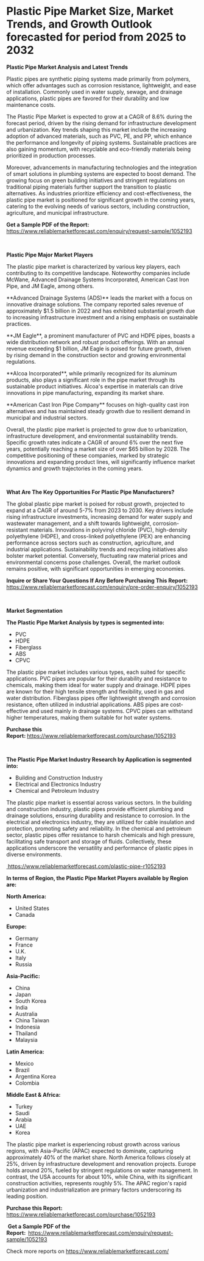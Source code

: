 <p><h1>Plastic Pipe Market Size, Market Trends, and Growth Outlook forecasted for period from 2025 to 2032</h1></p><p><strong>Plastic Pipe Market Analysis and Latest Trends</strong></p>
<p><p>Plastic pipes are synthetic piping systems made primarily from polymers, which offer advantages such as corrosion resistance, lightweight, and ease of installation. Commonly used in water supply, sewage, and drainage applications, plastic pipes are favored for their durability and low maintenance costs.</p><p>The Plastic Pipe Market is expected to grow at a CAGR of 8.6% during the forecast period, driven by the rising demand for infrastructure development and urbanization. Key trends shaping this market include the increasing adoption of advanced materials, such as PVC, PE, and PP, which enhance the performance and longevity of piping systems. Sustainable practices are also gaining momentum, with recyclable and eco-friendly materials being prioritized in production processes.</p><p>Moreover, advancements in manufacturing technologies and the integration of smart solutions in plumbing systems are expected to boost demand. The growing focus on green building initiatives and stringent regulations on traditional piping materials further support the transition to plastic alternatives. As industries prioritize efficiency and cost-effectiveness, the plastic pipe market is positioned for significant growth in the coming years, catering to the evolving needs of various sectors, including construction, agriculture, and municipal infrastructure.</p></p>
<p><strong>Get a Sample PDF of the Report:&nbsp;</strong> <a href="https://www.reliablemarketforecast.com/enquiry/request-sample/1052193?utm_campaign=2307&utm_medium=2&utm_source=Github&utm_content=ia&utm_term=31032025&utm_id=plastic-pipe">https://www.reliablemarketforecast.com/enquiry/request-sample/1052193</a></p>
<p>&nbsp;</p>
<p><strong>Plastic Pipe Major Market Players</strong></p>
<p><p>The plastic pipe market is characterized by various key players, each contributing to its competitive landscape. Noteworthy companies include McWane, Advanced Drainage Systems Incorporated, American Cast Iron Pipe, and JM Eagle, among others. </p><p>**Advanced Drainage Systems (ADS)** leads the market with a focus on innovative drainage solutions. The company reported sales revenue of approximately $1.5 billion in 2022 and has exhibited substantial growth due to increasing infrastructure investment and a rising emphasis on sustainable practices.</p><p>**JM Eagle**, a prominent manufacturer of PVC and HDPE pipes, boasts a wide distribution network and robust product offerings. With an annual revenue exceeding $1 billion, JM Eagle is poised for future growth, driven by rising demand in the construction sector and growing environmental regulations.</p><p>**Alcoa Incorporated**, while primarily recognized for its aluminum products, also plays a significant role in the pipe market through its sustainable product initiatives. Alcoa's expertise in materials can drive innovations in pipe manufacturing, expanding its market share. </p><p>**American Cast Iron Pipe Company** focuses on high-quality cast iron alternatives and has maintained steady growth due to resilient demand in municipal and industrial sectors. </p><p>Overall, the plastic pipe market is projected to grow due to urbanization, infrastructure development, and environmental sustainability trends. Specific growth rates indicate a CAGR of around 6% over the next five years, potentially reaching a market size of over $65 billion by 2028. The competitive positioning of these companies, marked by strategic innovations and expanding product lines, will significantly influence market dynamics and growth trajectories in the coming years.</p></p>
<p>&nbsp;</p>
<p><strong>What Are The Key Opportunities For Plastic Pipe Manufacturers?</strong></p>
<p><p>The global plastic pipe market is poised for robust growth, projected to expand at a CAGR of around 5-7% from 2023 to 2030. Key drivers include rising infrastructure investments, increasing demand for water supply and wastewater management, and a shift towards lightweight, corrosion-resistant materials. Innovations in polyvinyl chloride (PVC), high-density polyethylene (HDPE), and cross-linked polyethylene (PEX) are enhancing performance across sectors such as construction, agriculture, and industrial applications. Sustainability trends and recycling initiatives also bolster market potential. Conversely, fluctuating raw material prices and environmental concerns pose challenges. Overall, the market outlook remains positive, with significant opportunities in emerging economies.</p></p>
<p><strong>Inquire or Share Your Questions If Any Before Purchasing This Report:</strong> <a href="https://www.reliablemarketforecast.com/enquiry/pre-order-enquiry/1052193?utm_campaign=2307&utm_medium=2&utm_source=Github&utm_content=ia&utm_term=31032025&utm_id=plastic-pipe">https://www.reliablemarketforecast.com/enquiry/pre-order-enquiry/1052193</a></p>
<p>&nbsp;</p>
<p><strong>Market Segmentation</strong></p>
<p><strong>The Plastic Pipe Market Analysis by types is segmented into:</strong></p>
<p><ul><li>PVC</li><li>HDPE</li><li>Fiberglass</li><li>ABS</li><li>CPVC</li></ul></p>
<p><p>The plastic pipe market includes various types, each suited for specific applications. PVC pipes are popular for their durability and resistance to chemicals, making them ideal for water supply and drainage. HDPE pipes are known for their high tensile strength and flexibility, used in gas and water distribution. Fiberglass pipes offer lightweight strength and corrosion resistance, often utilized in industrial applications. ABS pipes are cost-effective and used mainly in drainage systems. CPVC pipes can withstand higher temperatures, making them suitable for hot water systems.</p></p>
<p><strong>Purchase this Report:&nbsp;</strong><a href="https://www.reliablemarketforecast.com/purchase/1052193?utm_campaign=2307&utm_medium=2&utm_source=Github&utm_content=ia&utm_term=31032025&utm_id=plastic-pipe">https://www.reliablemarketforecast.com/purchase/1052193</a></p>
<p>&nbsp;</p>
<p><strong>The Plastic Pipe Market Industry Research by Application is segmented into:</strong></p>
<p><ul><li>Building and Construction Industry</li><li>Electrical and Electronics Industry</li><li>Chemical and Petroleum Industry</li></ul></p>
<p><p>The plastic pipe market is essential across various sectors. In the building and construction industry, plastic pipes provide efficient plumbing and drainage solutions, ensuring durability and resistance to corrosion. In the electrical and electronics industry, they are utilized for cable insulation and protection, promoting safety and reliability. In the chemical and petroleum sector, plastic pipes offer resistance to harsh chemicals and high pressure, facilitating safe transport and storage of fluids. Collectively, these applications underscore the versatility and performance of plastic pipes in diverse environments.</p></p>
<p><a href="https://www.reliablemarketforecast.com/plastic-pipe-r1052193?utm_campaign=2307&utm_medium=2&utm_source=Github&utm_content=ia&utm_term=31032025&utm_id=plastic-pipe">&nbsp;https://www.reliablemarketforecast.com/plastic-pipe-r1052193</a></p>
<p><strong>In terms of Region, the Plastic Pipe Market Players available by Region are:</strong></p>
<p>
    <p> <strong> North America: </strong>
        <ul>
            <li>United States</li>
            <li>Canada</li>
        </ul>
        </p> 
    <p> <strong> Europe: </strong>
        <ul>
            <li>Germany</li>
            <li>France</li>
            <li>U.K.</li>
            <li>Italy</li>
            <li>Russia</li>
        </ul>
        </p> 
    <p> <strong> Asia-Pacific: </strong>
        <ul>
            <li>China</li>
            <li>Japan</li>
            <li>South Korea</li>
            <li>India</li>
            <li>Australia</li>
            <li>China Taiwan</li>
            <li>Indonesia</li>
            <li>Thailand</li>
            <li>Malaysia</li>
        </ul>
        </p> 
    <p> <strong> Latin America: </strong>
        <ul>
            <li>Mexico</li>
            <li>Brazil</li>
            <li>Argentina Korea</li>
            <li>Colombia</li>
        </ul>
        </p> 
    <p> <strong> Middle East & Africa: </strong>
        <ul>
            <li>Turkey</li>
            <li>Saudi</li>
            <li>Arabia</li>
            <li>UAE</li>
            <li>Korea</li>
        </ul>
    </p>
    </p>
<p><p>The plastic pipe market is experiencing robust growth across various regions, with Asia-Pacific (APAC) expected to dominate, capturing approximately 40% of the market share. North America follows closely at 25%, driven by infrastructure development and renovation projects. Europe holds around 20%, fueled by stringent regulations on water management. In contrast, the USA accounts for about 10%, while China, with its significant construction activities, represents roughly 5%. The APAC region's rapid urbanization and industrialization are primary factors underscoring its leading position.</p></p>
<p><strong>Purchase this Report: </strong><a href="https://www.reliablemarketforecast.com/purchase/1052193?utm_campaign=2307&utm_medium=2&utm_source=Github&utm_content=ia&utm_term=31032025&utm_id=plastic-pipe">https://www.reliablemarketforecast.com/purchase/1052193</a></p>
<p>&nbsp;<strong>Get a Sample PDF of the Report:&nbsp;&nbsp;</strong><a href="https://www.reliablemarketforecast.com/enquiry/request-sample/1052193?utm_campaign=2307&utm_medium=2&utm_source=Github&utm_content=ia&utm_term=31032025&utm_id=plastic-pipe">https://www.reliablemarketforecast.com/enquiry/request-sample/1052193</a></p>
<p><strong></strong></p>
<p>Check more reports on <a href="https://www.reliablemarketforecast.com/?utm_campaign=2307&utm_medium=2&utm_source=Github&utm_content=ia&utm_term=31032025&utm_id=plastic-pipe">https://www.reliablemarketforecast.com/</a></p>